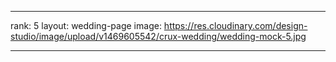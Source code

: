 ---

rank: 5
layout: wedding-page
image: https://res.cloudinary.com/design-studio/image/upload/v1469605542/crux-wedding/wedding-mock-5.jpg

---